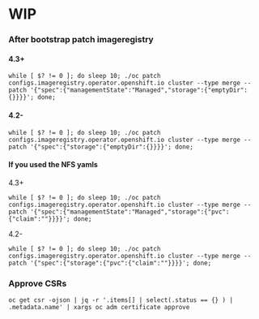 # WIP

### After bootstrap patch imageregistry
#### 4.3+
```
while [ $? != 0 ]; do sleep 10; ./oc patch configs.imageregistry.operator.openshift.io cluster --type merge --patch '{"spec":{"managementState":"Managed","storage":{"emptyDir":{}}}}'; done;
```
#### 4.2-
```
while [ $? != 0 ]; do sleep 10; ./oc patch configs.imageregistry.operator.openshift.io cluster --type merge --patch '{"spec":{"storage":{"emptyDir":{}}}}'; done;
```

#### If you used the NFS yamls
4.3+
```
while [ $? != 0 ]; do sleep 10; ./oc patch configs.imageregistry.operator.openshift.io cluster --type merge --patch '{"spec":{"managementState":"Managed","storage":{"pvc":{"claim":""}}}}'; done;
```
4.2-
```
while [ $? != 0 ]; do sleep 10; ./oc patch configs.imageregistry.operator.openshift.io cluster --type merge --patch '{"spec":{"storage":{"pvc":{"claim":""}}}}'; done;
```

### Approve CSRs
```
oc get csr -ojson | jq -r '.items[] | select(.status == {} ) | .metadata.name' | xargs oc adm certificate approve
```
